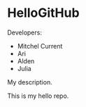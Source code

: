 # HelloGitHub

Developers:
* Mitchel Current
* Ari
* Alden
* Julia

My description.
  
This is my hello repo.

